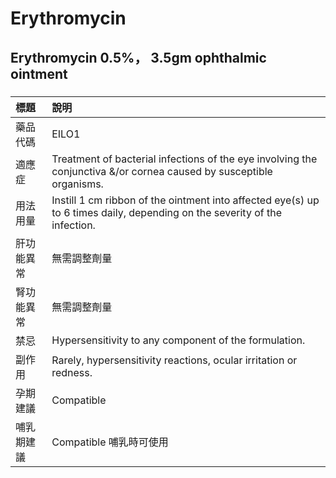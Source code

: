 # Erythromycin

## Erythromycin 0.5%， 3.5gm ophthalmic ointment

##### 

| 標題       | 說明                                                                                                                      |
|:-----------|:--------------------------------------------------------------------------------------------------------------------------|
| 藥品代碼   | EILO1                                                                                                                     |
| 適應症     | Treatment of bacterial infections of the eye involving the conjunctiva &/or cornea caused by susceptible organisms.       |
| 用法用量   | Instill 1 cm ribbon of the ointment into affected eye(s) up to 6 times daily, depending on the severity of the infection. |
| 肝功能異常 | 無需調整劑量                                                                                                              |
| 腎功能異常 | 無需調整劑量                                                                                                              |
| 禁忌       | Hypersensitivity to any component of the formulation.                                                                     |
| 副作用     | Rarely, hypersensitivity reactions, ocular irritation or redness.                                                         |
| 孕期建議   | Compatible                                                                                                                |
| 哺乳期建議 | Compatible 哺乳時可使用                                                                                                   |

